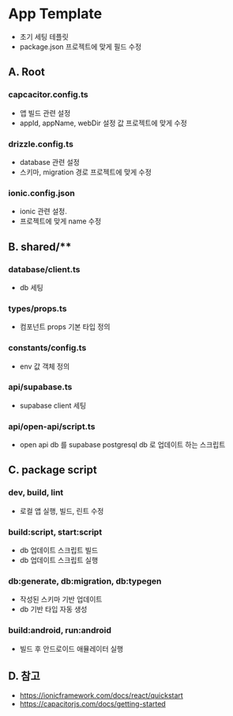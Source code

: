 # App Template

- 초기 세팅 테플릿
- package.json 프로젝트에 맞게 필드 수정

## A. Root

### capcacitor.config.ts

- 앱 빌드 관련 설정
- appId, appName, webDir 설정 값 프로젝트에 맞게 수정

### drizzle.config.ts

- database 관련 설정
- 스키마, migration 경로 프로젝트에 맞게 수정

### ionic.config.json

- ionic 관련 설정.
- 프로젝트에 맞게 name 수정

## B. shared/\*\*

### database/client.ts

- db 세팅

### types/props.ts

- 컴포넌트 props 기본 타입 정의

### constants/config.ts

- env 값 객체 정의

### api/supabase.ts

- supabase client 세팅

### api/open-api/script.ts

- open api db 를 supabase postgresql db 로 업데이트 하는 스크립트

## C. package script

### dev, build, lint

- 로컬 앱 실행, 빌드, 린트 수정

### build:script, start:script

- db 업데이트 스크립트 빌드
- db 업데이트 스크립트 실행

### db:generate, db:migration, db:typegen

- 작성된 스키마 기반 업데이트
- db 기반 타입 자동 생성

### build:android, run:android

- 빌드 후 안드로이드 애뮬레이터 실행

## D. 참고

- https://ionicframework.com/docs/react/quickstart
- https://capacitorjs.com/docs/getting-started
